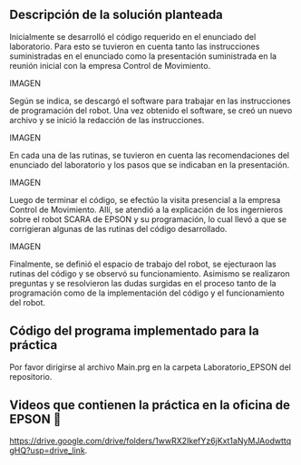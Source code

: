 ## Descripción de la solución planteada

Inicialmente se desarrolló el código requerido en el enunciado del laboratorio. Para esto se tuvieron en cuenta tanto las instrucciones suministradas en el enunciado como la presentación suministrada en la reunión inicial con la empresa Control de Movimiento.

IMAGEN

Según se indica, se descargó el software para trabajar en las instrucciones de programación del robot. Una vez obtenido el software, se creó un nuevo archivo y se inició la redacción de las instrucciones.

IMAGEN

En cada una de las rutinas, se tuvieron en cuenta las recomendaciones del enunciado del laboratorio y los pasos que se indicaban en la presentación.

IMAGEN

Luego de terminar el código, se efectúo la visita presencial a la empresa Control de Movimiento. Allí, se atendió a la explicación de los ingernieros sobre el robot SCARA de EPSON y su programación, lo cual llevó a que se corrigieran algunas de las rutinas del código desarrollado.

IMAGEN

Finalmente, se definió el espacio de trabajo del robot, se ejecturaon las rutinas del código y se observó su funcionamiento. Asimismo se realizaron preguntas y se resolvieron las dudas surgidas en el proceso tanto de la programación como de la implementación del código y el funcionamiento del robot.


## Código del programa implementado para la práctica

Por favor dirigirse al archivo Main.prg en la carpeta Laboratorio_EPSON del repositorio.


## Videos que contienen la práctica en la oficina de EPSON :movie_camera:

https://drive.google.com/drive/folders/1wwRX2IkefYz6jKxt1aNyMJAodwttqgHQ?usp=drive_link.
